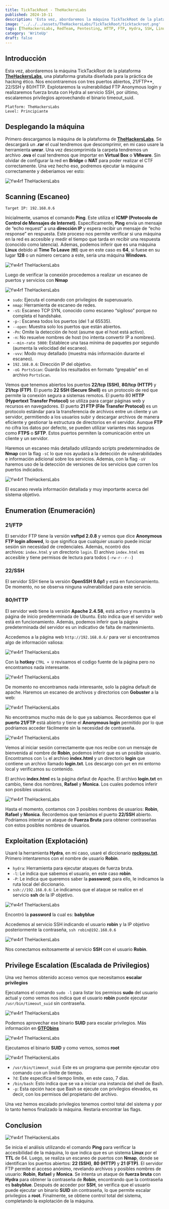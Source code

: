 ```yaml
---
title: TickTackRoot - TheHackersLabs
published: 2024-10-11
description: 'Esta vez, abordaremos la máquina TickTackRoot de la plataforma TheHackersLabs. Nos encontraremos con tres puertos abiertos, 21/FTP, 22/SSH y 80/HTTP. Explotaremos la vulnerabilidad FTP Anonymous login y realizaremos fuerza bruta con Hydra al servicio SSH, por último, escalaremos privilegios aprovechando el binario timeout_suid.'
image: '../../../assets/TheHackersLabs/TickTackRoot/ticktackroot.png'
tags: [TheHackersLabs, RedTeam, Pentesting, HTTP, FTP, Hydra, SSH, Linux]
category: 'WriteUp'
draft: false 
---
```


## Introducción

Esta vez, abordaremos la máquina TickTackRoot de la plataforma **[TheHackersLabs](https://thehackerslabs.com)**, una plataforma gratuita diseñada para la práctica de hacking ético. Nos encontraremos con tres puertos abiertos, 21/FTP**, 22/SSH y 80/HTTP. Explotaremos la vulnerabilidad FTP Anonymous login y realizaremos fuerza bruta con Hydra al servicio SSH, por último, escalaremos privilegios aprovechando el binario timeout_suid.

~~~
Platform: TheHackersLabs
Level: Principiante
~~~

## Desplegando la máquina

Primero descargamos la máquina de la plataforma de **[TheHackersLabs](https://thehackerslabs.com/ticktackroot/)**. Se descargará un **.rar** el cual tendremos que descomprimir, en mi caso usare la herramienta **unrar**. Una vez descomprimida la carpeta tendremos un archivo **.ova** el cual tendremos que importar en **Virtual Box** o **VMware**.  Sin olvidar de configurar la red en **Bridge** o **NAT** para poder realizar el CTF correctamente. Una vez hecho eso, podremos ejecutar la máquina correctamente y deberiamos ver esto:

![Yw4rf TheHackersLabs](../../../assets/TheHackersLabs/TickTackRoot/ticktackroot-1.png)

## Scanning (Escaneo)

~~~
Target IP: 192.168.0.6
~~~

Inicialmente, usamos el comando **Ping**. Este utiliza el **ICMP (Protocolo de Control de Mensajes de Internet)**. Específicamente, **Ping** envía un mensaje de “echo request” a una **dirección IP** y espera recibir un mensaje de “echo response” en respuesta. Este proceso nos permite verificar si una máquina en la red es accesible y medir el tiempo que tarda en recibir una respuesta (conocido como latencia). Ademas, podemos inferir que es una máquina **Linux** debido al **Time To Leave** (**ttl**) que en este caso es **64**, si fuese en su lugar **128** o un número cercano a este, sería una máquina **Windows**.

![Yw4rf TheHackersLabs](../../../assets/TheHackersLabs/TickTackRoot/ticktackroot-2.png)

Luego de verificar la conexión procedemos a realizar un escaneo de puertos y servicios con **Nmap**

![Yw4rf TheHackersLabs](../../../assets/TheHackersLabs/TickTackRoot/ticktackroot-3.png)

- `sudo`: Ejecuta el comando con privilegios de superusuario.
- `nmap`: Herramienta de escaneo de redes.
- `-sS`: Escaneo TCP SYN, conocido como escaneo “sigiloso” porque no completa el handshake.
- `-p-`: Escanea todos los puertos (del 1 al 65535).
- `--open`: Muestra solo los puertos que están abiertos.
- `-Pn`: Omite la detección de host (asume que el host está activo).
- `-n`: No resuelve nombres de host (no intenta convertir IP a nombres).
- `--min-rate 5000`: Establece una tasa mínima de paquetes por segundo (aumenta la velocidad del escaneo).
- `-vvv`: Modo muy detallado (muestra más información durante el escaneo).
- `192.168.0.6`: Dirección IP del objetivo.
- `-oG PortsScan`: Guarda los resultados en formato “grepable” en el archivo `PortsScan`.

Vemos que tenemos abiertos los puertos **22/tcp (SSH)**, **80/tcp (HTTP)** y **21/tcp (FTP)**. El puerto **22 SSH (Secure Shell)** es un protocolo de red que permite la conexión segura a sistemas remotos. El puerto 80 **HTTP (Hypertext Transfer Protocol)** se utiliza para cargar páginas web y recursos en navegadores. El puerto **21 FTP (File Transfer Protocol)** es un protocolo estándar para la transferencia de archivos entre un cliente y un servidor, permitiendo a los usuarios subir y descargar archivos de manera eficiente y gestionar la estructura de directorios en el servidor. Aunque **FTP** no cifra los datos por defecto, se pueden utilizar variantes más seguras como **FTPS** o **SFTP**. Estos puertos permiten la comunicación entre un cliente y un servidor.

Haremos un escaneo más detallado utilizando scripts predeterminados de **Nmap** con la flag `-sC` lo que nos ayudará a la detección de vulnerabilidades e información adicional sobre los servicios. Además, con la flag `-sV` haremos uso de la detección de versiones de los servicios que corren los puertos indicados.

![Yw4rf TheHackersLabs](../../../assets/TheHackersLabs/TickTackRoot/ticktackroot-4.png)

El escaneo revela información detallada y muy importante acerca del sistema objetivo.

## Enumeration (Enumeración)

### 21/FTP
El servidor FTP tiene la versión **vsftpd 2.0.8** y vemos que dice **Anonymous FTP login allowed**, lo que significa que cualquier usuario puede iniciar sesión sin necesidad de credenciales. Además, ncontró dos archivos: `index.html` y un directorio `login`. El archivo `index.html` es accesible y tiene permisos de lectura para todos (`-rw-r--r--`)

### 22/SSH
El servidor SSH tiene la versión **OpenSSH 9.6p1** y está en funcionamiento. De momento, no se observa ninguna vulnerabilidad para este servicio. 

### 80/HTTP
El servidor web tiene la versión **Apache 2.4.58**, está activo y muestra la página de inicio predeterminada de Ubuntu. Esto indica que el servidor web está en funcionamiento. Además, podemos inferir que la página predeterminada del servidor es un indicativo de falta de mantenimiento.

Accedemos a la página web `http://192.168.0.6/` para ver si encontramos algo de información valiosa:

![Yw4rf TheHackersLabs](../../../assets/TheHackersLabs/TickTackRoot/ticktackroot-5.png)

Con la **hotkey** `CTRL + U` revisamos el codigo fuente de la página pero no encontramos nada interesante.

![Yw4rf TheHackersLabs](../../../assets/TheHackersLabs/TickTackRoot/ticktackroot-6.png)

De momento no encontramos nada interesante, solo la página default de apache. Haremos un escaneo de archivos y directorios con **Gobuster** a la web:

![Yw4rf TheHackersLabs](../../../assets/TheHackersLabs/TickTackRoot/ticktackroot-7.png)

No encontramos mucho más de lo que ya sabiamos. Recordemos que el **puerto 21/FTP** está abierto y tiene el **Anonymous login** permitido por lo que podriamos acceder fácilmente sin la necesidad de contraseña.

![Yw4rf TheHackersLabs](../../../assets/TheHackersLabs/TickTackRoot/ticktackroot-8.png)

Vemos al iniciar sesión correctamente que nos recibe con un mensaje de bienvenida al nombre de **Robin**, podemos inferir que es un posible usuario. Encontramos con `ls` el archivo **index.html** y un directorio **login** que contiene un archivo llamado **login.txt**. Los descargo con `get` en mi entorno local y verificamos su contenido.

El archivo **index.html** es la página defaut de Apache. El archivo **login.txt** en cambio, tiene dos nombres, **Rafael** y **Monica**. Los cuales podemos inferir son posibles usuarios.

![Yw4rf TheHackersLabs](../../../assets/TheHackersLabs/TickTackRoot/ticktackroot-9.png)

Hasta el momento, contamos con 3 posibles nombres de usuarios: **Robin**, **Rafael** y **Monica**.  Recordemos que teníamos el puerto **22/SSH** abierto. Podriamos intentar un ataque de **Fuerza Bruta** para obtener contraseñas con estos posibles nombres de usuarios. 

## Exploitation (Explotación)

Usaré la herramienta **Hydra**, en mi caso, usaré el diccionario [**rockyou.txt**](https://github.com/brannondorsey/naive-hashcat/releases/download/data/rockyou.txt). Primero intentaremos con el nombre de usuario **Robin**.

- `hydra`: Herramienta para ejecutar ataques de fuerza bruta.
- `-l`: Le indica que sabemos el usuario, en este caso **robin**.
- `-P`: Le indica que queremos saber la **password**; para ello, le indicamos la ruta local del diccionario.
- `ssh://192.168.0.6`: Le indicamos que el ataque se realice en el servicio **ssh** de la IP objetivo.

![Yw4rf TheHackersLabs](../../../assets/TheHackersLabs/TickTackRoot/ticktackroot-10.png)

Encontró la **password** la cual es: **babyblue**

Accedemos al servicio SSH indicando el usuario **robin** y la IP objetivo posteriormente la contraseña, `ssh robin@192.168.0.6` 

![Yw4rf TheHackersLabs](../../../assets/TheHackersLabs/TickTackRoot/ticktackroot-11.png)

Nos conectamos exitosamente al servicio **SSH** con el usuario **Robin**.

## Privilege Escalation (Escalada de Privilegios)

Una vez hemos obtenido acceso vemos que necesitamos **escalar privilegios**

Ejecutamos el comando `sudo -l` para listar los permisos **sudo** del usuario actual y como vemos nos indica que el usuario **robin** puede ejecutar `/usr/bin/timeout_suid` sin contraseña. 

![Yw4rf TheHackersLabs](../../../assets/TheHackersLabs/TickTackRoot/ticktackroot-12.png)

Podemos aprovechar ese binario **SUID** para escalar privilegios. Más información en **[GTFObins](https://gtfobins.github.io)**

![Yw4rf TheHackersLabs](../../../assets/TheHackersLabs/TickTackRoot/ticktackroot-13.png)

Ejecutamos el binario **SUID** y como vemos, somos **root**

![Yw4rf TheHackersLabs](../../../assets/TheHackersLabs/TickTackRoot/ticktackroot-14.png)

- `/usr/bin/timeout_suid`: Este es un programa que permite ejecutar otro comando con un límite de tiempo.
- `7d`: Este especifica el tiempo límite, en este caso, 7 días.
- `/bin/bash`: Esto indica que se va a iniciar una instancia del shell de Bash.
- `-p`: Esta opción hace que Bash se ejecute con privilegios elevados, es decir, con los permisos del propietario del archivo.

Una vez hemos escalado privilegios tenemos control total del sistema y por lo tanto hemos finalizado la máquina. Restaria encontrar las flags.

## Conclusion

![Yw4rf TheHackersLabs](../../../assets/TheHackersLabs/TickTackRoot/thehackerslabs-ticktackroot.png)

Se inicia el análisis utilizando el comando **Ping** para verificar la accesibilidad de la máquina, lo que indica que es un sistema **Linux** por el **TTL** de 64. Luego, se realiza un escaneo de puertos con **Nmap**, donde se identifican los puertos abiertos: **22 (SSH)**, **80 (HTTP)** y **21 (FTP)**. El servidor FTP permite el acceso anónimo, revelando archivos y posibles nombres de usuario: **Robin**, **Rafael** y **Monica**. Se intenta un ataque de **fuerza bruta** con **Hydra** para obtener la contraseña de **Robin**, encontrando que la contraseña es **babyblue**. Después de acceder por **SSH**, se verifica que el usuario puede ejecutar un binario **SUID** sin contraseña, lo que permite escalar privilegios a **root**. Finalmente, se obtiene control total del sistema, completando la explotación de la máquina.

<br>